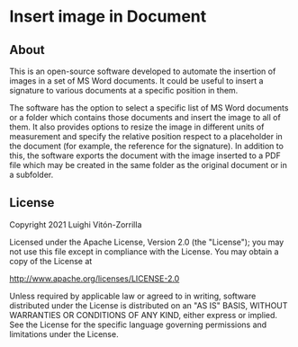 # Insert image in Document

## About

This is an open-source software developed to automate the insertion of images in a set of MS Word documents. It could be useful to insert a signature to various documents at a specific position in them.

The software has the option to select a specific list of MS Word documents or a folder which contains those documents and insert the image to all of them. It also provides options to resize the image in different units of measurement and specify the relative position respect to a placeholder in the document (for example, the reference for the signature). In addition to this, the software exports the document with the image inserted to a PDF file which may be created in the same folder as the original document or in a subfolder.

## License

Copyright 2021 Luighi Vitón-Zorrilla

Licensed under the Apache License, Version 2.0 (the "License"); you may not use this file except in compliance with the License. You may obtain a copy of the License at

 http://www.apache.org/licenses/LICENSE-2.0

Unless required by applicable law or agreed to in writing, software distributed under the License is distributed on an "AS IS" BASIS, WITHOUT WARRANTIES OR CONDITIONS OF ANY KIND, either express or implied. See the License for the specific language governing permissions and limitations under the License.


